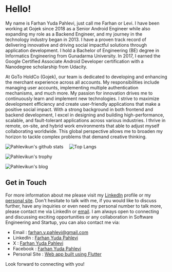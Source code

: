 # Hello!

My name is Farhan Yuda Pahlevi, just call me Farhan or Levi. I have been working at Gojek since 2018 as a Senior Android Engineer while also expanding my role as a Backend Engineer, and my journey in the technology industry began in 2013. I have a proven track record of delivering innovative and driving social impactful solutions through application development. I hold a Bachelor of Engineering (BE) degree in Informatics Engineering from Gunadarma University. In 2017, I earned the Google Certified Associate Android Developer certification with a Nanodegree scholarship from Udacity.

At GoTo HoldCo (Gojek), our team is dedicated to developing and enhancing the merchant experience across all accounts. My responsibilities include managing user accounts, implementing multiple authentication mechanisms, and much more. My passion for innovation drives me to continuously learn and implement new technologies. I strive to maximize development efficiency and create user-friendly applications that make a positive social impact. With a strong background in both frontend and backend development, I excel in designing and building high-performance, scalable, and fault-tolerant applications across various industries. I thrive in remote, on-site, and hybrid work environments that able to adjust myself collaborating worldwide. This global perspective allows me to broaden my horizon to tackle complex problems that demand creative thinking.

![Pahlevikun's github stats](https://github-readme-stats.vercel.app/api?username=pahlevikun&show_icons=true&line_height=21&show_icons=g&theme=nord&rank_icon=github&include_all_commits=true&hide=contribs,issues)
<span style="display:inline-block; width: 10px;"></span>
![Top Langs](https://github-readme-stats.vercel.app/api/top-langs/?username=pahlevikun&show_icons=true&layout=compact&theme=nord&count_private=truecount_private=true)

![Pahlevikun's trophy](https://github-profile-trophy.vercel.app/?username=pahlevikun&theme=nord&column=7&margin-w=10&margin-h=15)

![Pahlevikun's blog](https://github-read-medium.vercel.app/latest?username=pahlevikun&limit=6&theme=nord)


## Get in Touch

For more information about me please visit my [LinkedIn](https://www.linkedin.com/in/pahlevikun/) profile or my [personal site](http://www.pahlevikun.id/). Don't hesitate to talk with me, if you would like to discuss further, have any inquiries or even need my personal number to talk more, please contact me via LinkedIn or [email](mailto:farhan.y.pahlevi@gmail.com). I am always open to connecting and discussing exciting opportunities or any collaboration in Software Engineering and Startup, you can also contact me via:

- Email : [farhan.y.pahlevi@gmail.com](mailto:farhan.y.pahlevi@gmail.com)
- LinkedIn : [Farhan Yuda Pahlevi](https://www.linkedin.com/in/pahlevikun/)
- X : [Farhan Yuda Pahlevi](https://www.twitter.com/pahlevikun/)
- Facebook : [Farhan Yuda Pahlevi](https://www.facebook.com/Pahlevikun/)
- Personal Site : [Web app built using Flutter](http://www.pahlevikun.id/)


Look forward to connecting with you!
